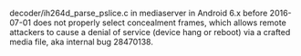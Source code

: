 decoder/ih264d_parse_pslice.c in mediaserver in Android 6.x before 2016-07-01 does not properly select concealment frames, which allows remote attackers to cause a denial of service (device hang or reboot) via a crafted media file, aka internal bug 28470138.